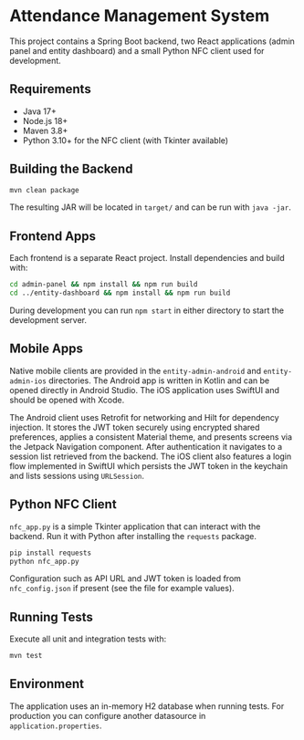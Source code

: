 # Attendance Management System

This project contains a Spring Boot backend, two React applications (admin panel and entity dashboard) and a small Python NFC client used for development.

## Requirements

- Java 17+
- Node.js 18+
- Maven 3.8+
- Python 3.10+ for the NFC client (with Tkinter available)

## Building the Backend

```bash
mvn clean package
```

The resulting JAR will be located in `target/` and can be run with `java -jar`.

## Frontend Apps

Each frontend is a separate React project. Install dependencies and build with:

```bash
cd admin-panel && npm install && npm run build
cd ../entity-dashboard && npm install && npm run build
```

During development you can run `npm start` in either directory to start the development server.

## Mobile Apps

Native mobile clients are provided in the `entity-admin-android` and `entity-admin-ios` directories.
The Android app is written in Kotlin and can be opened directly in Android Studio.
The iOS application uses SwiftUI and should be opened with Xcode.

The Android client uses Retrofit for networking and Hilt for dependency injection. It stores the JWT token securely using encrypted shared preferences, applies a consistent Material theme, and presents screens via the Jetpack Navigation component. After authentication it navigates to a session list retrieved from the backend.
The iOS client also features a login flow implemented in SwiftUI which persists the JWT token in the keychain and lists sessions using `URLSession`.

## Python NFC Client

`nfc_app.py` is a simple Tkinter application that can interact with the backend. Run it with Python after installing the `requests` package.

```bash
pip install requests
python nfc_app.py
```

Configuration such as API URL and JWT token is loaded from `nfc_config.json` if present (see the file for example values).

## Running Tests

Execute all unit and integration tests with:

```bash
mvn test
```

## Environment

The application uses an in-memory H2 database when running tests. For production you can configure another datasource in `application.properties`.
